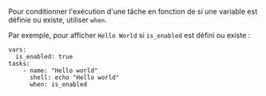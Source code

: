 Pour conditionner l'exécution d'une tâche en fonction de si une variable est définie ou existe, utiliser `when`.

Par exemple, pour afficher `Hello World` si `is_enabled` est défini ou existe :

```
vars:
  is_enabled: true
tasks:
    - name: "Hello world"
      shell: echo "Hello world"
      when: is_enabled
```

